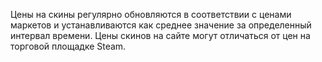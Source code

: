 Цены на скины регулярно обновляются в соответствии с ценами маркетов и устанавливаются как среднее значение за определенный интервал времени. Цены скинов на сайте могут отличаться от цен на торговой площадке Steam.